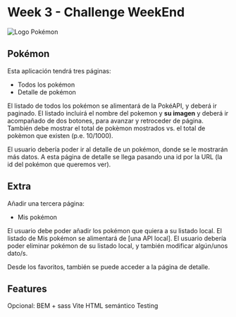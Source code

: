 # Week 3 - Challenge WeekEnd

![Logo Pokémon](./img/pokemon-logo.svg)

## Pokémon

Esta aplicación tendrá tres páginas:

- Todos los pokémon
- Detalle de pokémon

El listado de todos los pokémon se alimentará de la PokéAPI, y deberá ir paginado. El listado incluirá el nombre del pokemon y **su imagen** y deberá ir acompañado de dos botones, para avanzar y retroceder de página. También debe mostrar el total de pokèmon mostrados vs. el total de pokèmon que existen (p.e. 10/1000).

El usuario debería poder ir al detalle de un pokémon, donde se le mostrarán más datos.
A esta página de detalle se llega pasando una id por la URL (la id del pokémon que queremos ver).

## Extra

Añadir una tercera página:

- Mis pokémon

El usuario debe poder añadir los pokémon que quiera a su listado local. El listado de Mis pokémon se alimentará de [una API local]. El usuario debería poder eliminar pokémon de su listado local, y también modificar algún/unos dato/s.

Desde los favoritos, también se puede acceder a la página de detalle.

## Features

Opcional: BEM + sass
Vite
HTML semántico
Testing
